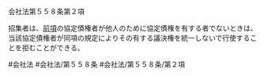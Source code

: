会社法第５５８条第２項

招集者は、[前項](会社法＿＿＿＿第５５８条第１項)の協定債権者が他人のために協定債権を有する者でないときは、当該協定債権者が同項の規定によりその有する議決権を統一しないで行使することを拒むことができる。

#会社法
#会社法/第５５８条
#会社法/第５５８条/第２項
